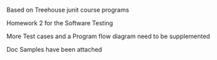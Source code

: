 Based on Treehouse junit course programs

Homework 2 for the Software Testing 

More Test cases and a Program flow diagram need to be supplemented

Doc Samples have been attached
